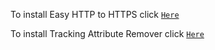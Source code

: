 To install Easy HTTP to HTTPS click [`Here`](https://github.com/Cybo1927/Userscripts/raw/master/Easy%20HTTP%20to%20HTTPS.user.js)

To install Tracking Attribute Remover click [`Here`](https://github.com/Cybo1927/Userscripts/raw/master/Tracking%20Attribute%20Remover.user.js)
